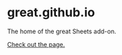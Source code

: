 # great.github.io
The home of the great Sheets add-on.

[Check out the page.](https://siowyisheng.github.io/great.github.io/)
